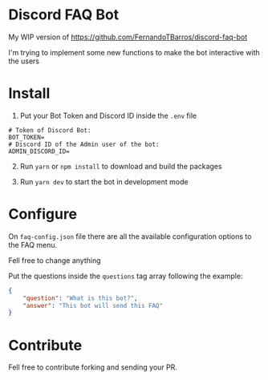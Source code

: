 # Discord FAQ Bot
My WIP version of https://github.com/FernandoTBarros/discord-faq-bot

I'm trying to implement some new functions to make the bot interactive with the users

# Install
1. Put your Bot Token and Discord ID inside the ```.env``` file

```.env
# Token of Discord Bot:
BOT_TOKEN=
# Discord ID of the Admin user of the bot:
ADMIN_DISCORD_ID=
```

2. Run `yarn` or `npm install` to download and build the packages

3. Run `yarn dev` to start the bot in development mode

# Configure
On `faq-config.json` file there are all the available configuration options to the FAQ menu. 

Fell free to change anything

Put the questions inside the `questions` tag array following the example:
```JSON
{
	"question": "What is this bot?",
	"answer": "This bot will send this FAQ"
}
```

# Contribute
Fell free to contribute forking and sending your PR.
